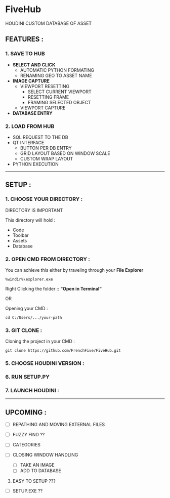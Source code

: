 # FiveHub
HOUDINI CUSTOM DATABASE OF ASSET 

## FEATURES :
### 1. SAVE TO HUB
  - **SELECT AND CLICK**
    - AUTOMATIC PYTHON FORMATING
    - RENAMING GEO TO ASSET NAME
  - **IMAGE CAPTURE**
    - VIEWPORT RESETTING
      - SELECT CURRENT VIEWPORT
      - RESETTING FRAME
      - FRAMING SELECTED OBJECT
    - VIEWPORT CAPTURE
  - **DATABASE ENTRY**
    
### 2. LOAD FROM HUB
  - SQL REQUEST TO THE DB
  - QT INTERFACE
    - BUTTON PER DB ENTRY
    - GRID LAYOUT BASED ON WINDOW SCALE
    - CUSTOM WRAP LAYOUT
  - PYTHON EXECUTION

------

## SETUP :

### 1. CHOOSE YOUR DIRECTORY :

DIRECTORY IS IMPORTANT

This directory will hold :
  - Code
  - Toolbar
  - Assets
  - Database

### 2. OPEN CMD FROM DIRECTORY :

You can achieve this either by traveling through your **File Explorer** 
```
%windir%\explorer.exe
```

Right Clicking the folder :: **"Open in Terminal"**

OR 

Opening your CMD : 
```
cd C:/Users/.../your-path
```

### 3. GIT CLONE :

Cloning the project in your CMD :
```
git clone https://github.com/FrenchFive/FiveHub.git
```

### 5. CHOOSE HOUDINI VERSION :
### 6. RUN SETUP.PY
### 7. LAUNCH HOUDINI :

------
## UPCOMING : 
- [ ] REPATHING AND MOVING EXTERNAL FILES
- [ ] FUZZY FIND ??
- [ ] CATEGORIES
- [ ] CLOSING WINDOW HANDLING

  - [ ] TAKE AN IMAGE
  - [ ] ADD TO DATABASE
3. EASY TO SETUP ??? 
  - [ ] SETUP.EXE ?? 
